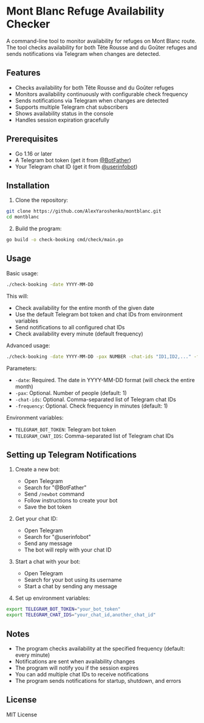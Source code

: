 # Mont Blanc Refuge Availability Checker

A command-line tool to monitor availability for refuges on Mont Blanc route. The tool checks availability for both Tête Rousse and du Goûter refuges and sends notifications via Telegram when changes are detected.

## Features

- Checks availability for both Tête Rousse and du Goûter refuges
- Monitors availability continuously with configurable check frequency
- Sends notifications via Telegram when changes are detected
- Supports multiple Telegram chat subscribers
- Shows availability status in the console
- Handles session expiration gracefully

## Prerequisites

- Go 1.16 or later
- A Telegram bot token (get it from [@BotFather](https://t.me/botfather))
- Your Telegram chat ID (get it from [@userinfobot](https://t.me/userinfobot))

## Installation

1. Clone the repository:
```bash
git clone https://github.com/AlexYaroshenko/montblanc.git
cd montblanc
```

2. Build the program:
```bash
go build -o check-booking cmd/check/main.go
```

## Usage

Basic usage:
```bash
./check-booking -date YYYY-MM-DD
```

This will:
- Check availability for the entire month of the given date
- Use the default Telegram bot token and chat IDs from environment variables
- Send notifications to all configured chat IDs
- Check availability every minute (default frequency)

Advanced usage:
```bash
./check-booking -date YYYY-MM-DD -pax NUMBER -chat-ids "ID1,ID2,..." -frequency MINUTES
```

Parameters:
- `-date`: Required. The date in YYYY-MM-DD format (will check the entire month)
- `-pax`: Optional. Number of people (default: 1)
- `-chat-ids`: Optional. Comma-separated list of Telegram chat IDs
- `-frequency`: Optional. Check frequency in minutes (default: 1)

Environment variables:
- `TELEGRAM_BOT_TOKEN`: Telegram bot token
- `TELEGRAM_CHAT_IDS`: Comma-separated list of Telegram chat IDs

## Setting up Telegram Notifications

1. Create a new bot:
   - Open Telegram
   - Search for "@BotFather"
   - Send `/newbot` command
   - Follow instructions to create your bot
   - Save the bot token

2. Get your chat ID:
   - Open Telegram
   - Search for "@userinfobot"
   - Send any message
   - The bot will reply with your chat ID

3. Start a chat with your bot:
   - Open Telegram
   - Search for your bot using its username
   - Start a chat by sending any message

4. Set up environment variables:
```bash
export TELEGRAM_BOT_TOKEN="your_bot_token"
export TELEGRAM_CHAT_IDS="your_chat_id,another_chat_id"
```

## Notes

- The program checks availability at the specified frequency (default: every minute)
- Notifications are sent when availability changes
- The program will notify you if the session expires
- You can add multiple chat IDs to receive notifications
- The program sends notifications for startup, shutdown, and errors

## License

MIT License 